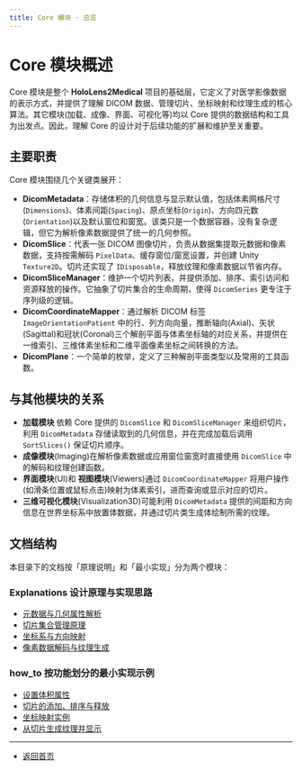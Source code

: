 ```yaml
---
title: Core 模块 · 总览
---
```


# Core 模块概述

Core 模块是整个 **HoloLens2Medical** 项目的基础层，它定义了对医学影像数据的表示方式，并提供了理解 DICOM 数据、管理切片、坐标映射和纹理生成的核心算法。其它模块(加载、成像、界面、可视化等)均以 Core 提供的数据结构和工具为出发点。因此，理解 Core 的设计对于后续功能的扩展和维护至关重要。

## 主要职责

Core 模块围绕几个关键类展开：

- **DicomMetadata**：存储体积的几何信息与显示默认值，包括体素网格尺寸(`Dimensions`)、体素间距(`Spacing`)、原点坐标(`Origin`)、方向四元数(`Orientation`)以及默认窗位和窗宽。该类只是一个数据容器，没有复杂逻辑，但它为解析像素数据提供了统一的几何参照。
- **DicomSlice**：代表一张 DICOM 图像切片，负责从数据集提取元数据和像素数据，支持按需解码 `PixelData`、缓存窗位/窗宽设置，并创建 Unity `Texture2D`。切片还实现了 `IDisposable`，释放纹理和像素数据以节省内存。
- **DicomSliceManager**：维护一个切片列表，并提供添加、排序、索引访问和资源释放的操作。它抽象了切片集合的生命周期，使得 `DicomSeries` 更专注于序列级的逻辑。
- **DicomCoordinateMapper**：通过解析 DICOM 标签 `ImageOrientationPatient` 中的行、列方向向量，推断轴向(Axial)、矢状(Sagittal)和冠状(Coronal)三个解剖平面与体素坐标轴的对应关系，并提供在一维索引、三维体素坐标和二维平面像素坐标之间转换的方法。
- **DicomPlane**：一个简单的枚举，定义了三种解剖平面类型以及常用的工具函数。

## 与其他模块的关系

- **加载模块** 依赖 Core 提供的 `DicomSlice` 和 `DicomSliceManager` 来组织切片，利用 `DicomMetadata` 存储读取到的几何信息，并在完成加载后调用 `SortSlices()` 保证切片顺序。
- **成像模块**(Imaging)在解析像素数据或应用窗位窗宽时直接使用 `DicomSlice` 中的解码和纹理创建函数。
- **界面模块**(UI)和 **视图模块**(Viewers)通过 `DicomCoordinateMapper` 将用户操作(如滑条位置或鼠标点击)映射为体素索引，进而查询或显示对应的切片。
- **三维可视化模块**(Visualization3D)可能利用 `DicomMetadata` 提供的间距和方向信息在世界坐标系中放置体数据，并通过切片类生成体绘制所需的纹理。

## 文档结构

本目录下的文档按「原理说明」和「最小实现」分为两个模块：

### Explanations 设计原理与实现思路

  * [元数据与几何属性解析](./explanations/01_volume_properties.html)
  * [切片集合管理原理](./explanations/02_slice_management.html)
  * [坐标系与方向映射](./explanations/03_orientation_mapping.html)
  * [像素数据解码与纹理生成](./explanations/04_slice_data_and_texture.html)

### how_to 按功能划分的最小实现示例

  * [设置体积属性](./how_to/01_set_volume_properties.html)
  * [切片的添加、排序与释放](./how_to/02_manage_slices.html)
  * [坐标映射实例](./how_to/03_coordinate_mapping_examples.html)
  * [从切片生成纹理并显示](./how_to/04_create_texture_from_slice.html)

---
* [返回首页](../README.md)

